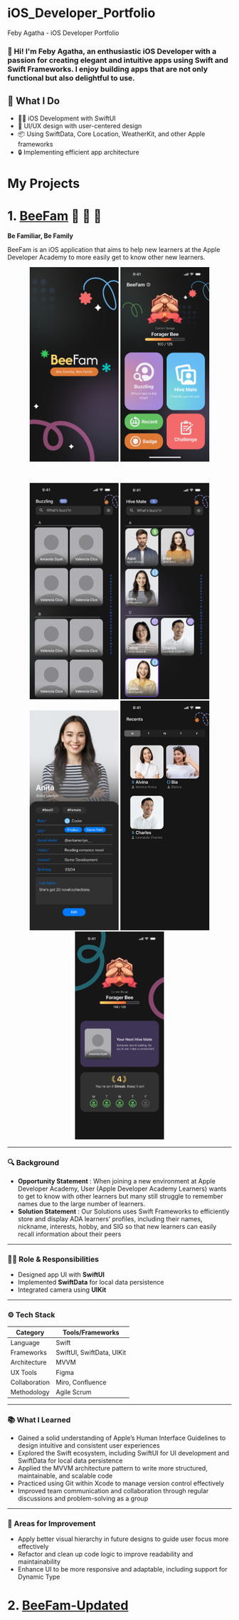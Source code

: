 # iOS_Developer_Portfolio
Feby Agatha - iOS Developer Portfolio

### 👋 Hi! I'm Feby Agatha, an enthusiastic iOS Developer with a passion for creating elegant and intuitive apps using **Swift** and **Swift Frameworks**. I enjoy building apps that are not only functional but also delightful to use.

## 💼 What I Do
- 👩‍💻 iOS Development with SwiftUI
- 🎨 UI/UX design with user-centered design
- 📦 Using SwiftData, Core Location, WeatherKit, and other Apple frameworks
- 🔒 Implementing efficient app architecture

# My Projects

# 1. [BeeFam](https://github.com/FebyAgatha/BeeFamApp) 🐝 🐝 🐝 
**Be Familiar, Be Family**

BeeFam is an iOS application that aims to help new learners at the Apple Developer Academy to more easily get to know other new learners.

<p align="center">
<img src="https://github.com/FebyAgatha/iOS_Developer_Portfolio/blob/main/assets/HomePage.jpg", width="200"/>
<img src="https://github.com/FebyAgatha/iOS_Developer_Portfolio/blob/main/assets/HomePage.png", width="200"/>
</p>

<br> 

<p align="center">
<img src="https://github.com/FebyAgatha/iOS_Developer_Portfolio/blob/main/assets/Screenshot%202025-07-01%20at%2012.35.34.png", width="200"/>
<img src="https://github.com/FebyAgatha/iOS_Developer_Portfolio/blob/main/assets/Screenshot%202025-07-01%20at%2012.35.41.png", width="200"/>
<img src="https://github.com/FebyAgatha/iOS_Developer_Portfolio/blob/main/assets/Profile.png", width="200"/>
<img src="https://github.com/FebyAgatha/iOS_Developer_Portfolio/blob/main/assets/M.png", width="200"/>
<img src="https://github.com/FebyAgatha/iOS_Developer_Portfolio/blob/main/assets/QuestPage.png", width="200"/>
</p>

---

### 🔍 Background
- **Opportunity Statement** : When joining a new environment at Apple Developer Academy, User (Apple Developer Academy Learners) wants to get to know with other learners but many still struggle to remember names due to the large number of learners.
- **Solution Statement** : Our Solutions uses Swift Frameworks to efficiently store and display ADA learners’ profiles, including their names, nickname, interests, hobby, and SIG so that new learners can easily recall information about their peers

---

### 👩‍💻 Role & Responsibilities
- Designed app UI with **SwiftUI**
- Implemented **SwiftData** for local data persistence
- Integrated camera using **UIKit**

---

### ⚙️ Tech Stack

| Category         | Tools/Frameworks                       |
|------------------|----------------------------------------|
| Language         | Swift                                  |
| Frameworks       | SwiftUI, SwiftData, UIKit              |
| Architecture     | MVVM                                   |
| UX Tools         | Figma                                  |
| Collaboration    | Miro, Confluence                       |
| Methodology      | Agile Scrum                            |

---

### 📚 What I Learned
- Gained a solid understanding of Apple’s Human Interface Guidelines to design intuitive and consistent user experiences
- Explored the Swift ecosystem, including SwiftUI for UI development and SwiftData for local data persistence
- Applied the MVVM architecture pattern to write more structured, maintainable, and scalable code
- Practiced using Git within Xcode to manage version control effectively
- Improved team communication and collaboration through regular discussions and problem-solving as a group

---

### 🔧 Areas for Improvement
- Apply better visual hierarchy in future designs to guide user focus more effectively
- Refactor and clean up code logic to improve readability and maintainability
- Enhance UI to be more responsive and adaptable, including support for Dynamic Type

# 2. [BeeFam-Updated](https://github.com/FebyAgatha/BeeFam_EC)
